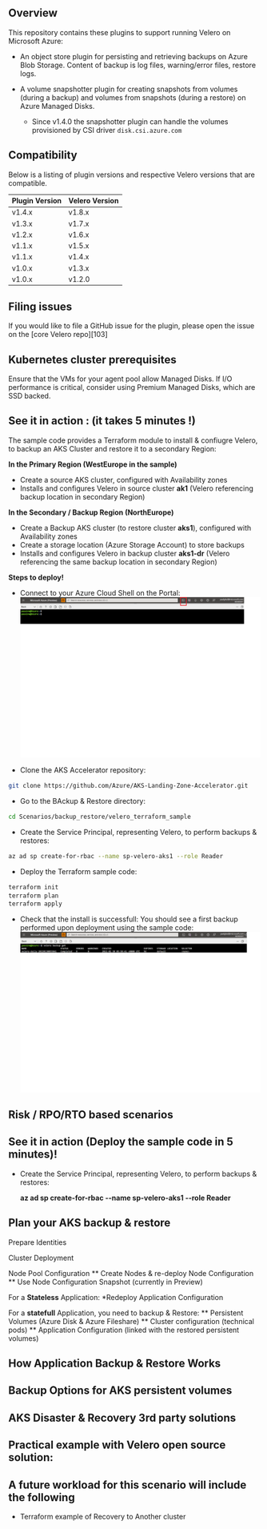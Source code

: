 ## Overview

This repository contains these plugins to support running Velero on Microsoft Azure:

- An object store plugin for persisting and retrieving backups on Azure Blob Storage. Content of backup is log files, warning/error files, restore logs.

- A volume snapshotter plugin for creating snapshots from volumes (during a backup) and volumes from snapshots (during a restore) on Azure Managed Disks.
  - Since v1.4.0 the snapshotter plugin can handle the volumes provisioned by CSI driver `disk.csi.azure.com`

## Compatibility

Below is a listing of plugin versions and respective Velero versions that are compatible.

| Plugin Version  | Velero Version |
|-----------------|----------------|
| v1.4.x          | v1.8.x         |
| v1.3.x          | v1.7.x         |
| v1.2.x          | v1.6.x         |
| v1.1.x          | v1.5.x         |
| v1.1.x          | v1.4.x         |
| v1.0.x          | v1.3.x         |
| v1.0.x          | v1.2.0         |


## Filing issues

If you would like to file a GitHub issue for the plugin, please open the issue on the [core Velero repo][103]


## Kubernetes cluster prerequisites

Ensure that the VMs for your agent pool allow Managed Disks. If I/O performance is critical,
consider using Premium Managed Disks, which are SSD backed.

## See it in action : (it takes 5 minutes !)

The sample code provides a Terraform module to install & confiugre Velero, to backup an AKS Cluster and restore it to a secondary Region:


**In the Primary Region (WestEurope in the sample)**
- Create a source AKS cluster, configured with Availability zones
- Installs and configures Velero in source cluster **ak1** (Velero referencing backup location in secondary Region)

**In the Secondary / Backup Region (NorthEurope)**
- Create a Backup AKS cluster (to restore cluster **aks1**), configured with Availability zones
- Create a storage location (Azure Storage Account) to store backups 
- Installs and configures Velero in backup cluster **aks1-dr** (Velero referencing the same backup location in secondary Region)


**Steps to deploy!**

* Connect to your Azure Cloud Shell on the Portal:
![Azure Cloud Shell screenshot](./media/azure_cloud_shell.png)

* Clone the AKS Accelerator repository: 
```bash
git clone https://github.com/Azure/AKS-Landing-Zone-Accelerator.git
```

* Go to the BAckup & Restore directory:
```bash
cd Scenarios/backup_restore/velero_terraform_sample
```

* Create the Service Principal, representing Velero, to perform backups & restores:

```bash
az ad sp create-for-rbac --name sp-velero-aks1 --role Reader
```

* Deploy the Terraform sample code:

```bash
terraform init
terraform plan
terraform apply
```

* Check that the install is successfull: You should see a first backup performed upon deployment using the sample code:
![Velero check install screenshot](./media/velero_install_check.png)

















## Risk / RPO/RTO based scenarios


## See it in action (Deploy the sample code in 5 minutes)!

* Create the Service Principal, representing Velero, to perform backups & restores: 

   **az ad sp create-for-rbac --name sp-velero-aks1 --role Reader**



## Plan your AKS backup & restore

Prepare Identities

Cluster Deployment

Node Pool Configuration
** Create Nodes & re-deploy Node Configuration
** Use Node Configuration Snapshot (currently in Preview)

For a **Stateless** Application: 
*Redeploy Application Configuration 

For a **statefull** Application, you need to backup & Restore:
** Persistent Volumes (Azure Disk & Azure Fileshare)
** Cluster configuration (technical pods)
** Application Configuration (linked with the restored persistent volumes)

## How Application Backup & Restore Works

## Backup Options for AKS persistent volumes

## AKS Disaster & Recovery 3rd party solutions 

## Practical example with Velero open source solution:


## A future workload for this scenario will include the following 
* Terraform example of Recovery to Another cluster


